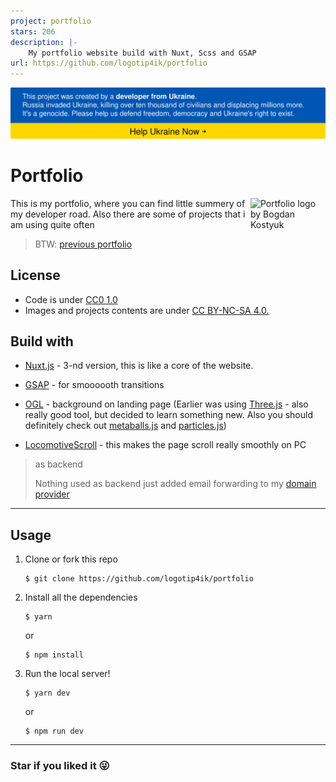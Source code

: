 ```yaml
---
project: portfolio
stars: 206
description: |-
    My portfolio website build with Nuxt, Scss and GSAP
url: https://github.com/logotip4ik/portfolio
---
```


[![SWUbanner](https://raw.githubusercontent.com/vshymanskyy/StandWithUkraine/main/banner-direct-single.svg)](https://stand-with-ukraine.pp.ua/)

# Portfolio

<img src="https://bogdankostyuk.xyz/logo.png" align="right"
     alt="Portfolio logo by Bogdan Kostyuk" width="120" height="120">

This is my portfolio, where you can find little summery of my developer road. Also there are some of
projects that i am using quite often

> BTW: [previous portfolio](https://next.portfolio-5iw.pages.dev/)

## License

- Code is under [CC0 1.0](./LICENSE)
- Images and projects contents are under [CC BY-NC-SA 4.0.](./CC-BY-NC-SA-4.0)

## Build with

- [Nuxt.js](https://v3.nuxtjs.org) - 3-nd version, this is like a core of the website.

- [GSAP](https://greensock.com/gsap/) - for smoooooth transitions

- [OGL](https://github.com/oframe/ogl) - background on landing page (Earlier was using [Three.js](https://threejs.org/) - also really good tool, but decided to learn something new. Also you should definitely check out [metaballs.js](https://www.npmjs.com/package/metaballs-js) and [particles.js](https://vincentgarreau.com/particles.js/))

- [LocomotiveScroll](https://github.com/locomotivemtl/locomotive-scroll) - this makes the page scroll really smoothly on PC

> as backend
>
> Nothing used as backend just added email forwarding to my [domain provider](https://porkbun.com/)

---

## Usage

1. Clone or fork this repo

   ```shell
   $ git clone https://github.com/logotip4ik/portfolio
   ```

2. Install all the dependencies

   ```shell
   $ yarn
   ```

   or

   ```
   $ npm install
   ```

3. Run the local server!
   ```shell
   $ yarn dev
   ```
   or
   ```shell
   $ npm run dev
   ```

---

### Star if you liked it 😜

